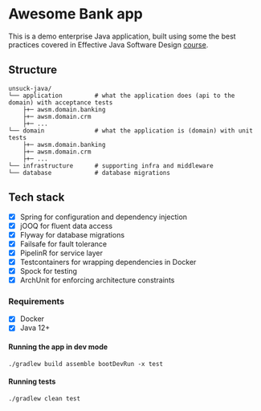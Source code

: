 # Awesome Bank app

This is a demo enterprise Java application, built using some the best practices covered in Effective Java Software Design [course](https://devchampions.com/training/java). 

## Structure
```
unsuck-java/
└── application         # what the application does (api to the domain) with acceptance tests
    ├+─ awsm.domain.banking
    ├+─ awsm.domain.crm
    ├+─ ...    
└── domain              # what the application is (domain) with unit tests
    ├+─ awsm.domain.banking
    ├+─ awsm.domain.crm
    ├+─ ...
└── infrastructure      # supporting infra and middleware
└── database            # database migrations
```

## Tech stack
- [x] Spring for configuration and dependency injection
- [x] jOOQ for fluent data access
- [x] Flyway for database migrations
- [x] Failsafe for fault tolerance
- [x] PipelinR for service layer
- [x] Testcontainers for wrapping dependencies in Docker
- [x] Spock for testing
- [x] ArchUnit for enforcing architecture constraints

### Requirements
- [x] Docker
- [x] Java 12+

#### Running the app in dev mode
```
./gradlew build assemble bootDevRun -x test
```

#### Running tests
```
./gradlew clean test
```
